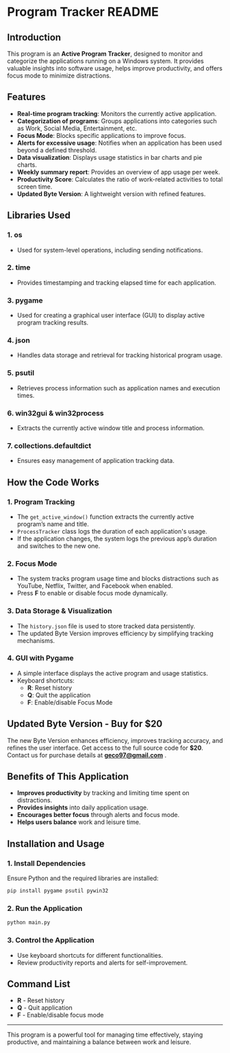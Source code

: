 # Program Tracker README

## Introduction
This program is an **Active Program Tracker**, designed to monitor and categorize the applications running on a Windows system. It provides valuable insights into software usage, helps improve productivity, and offers focus mode to minimize distractions.

## Features
- **Real-time program tracking**: Monitors the currently active application.
- **Categorization of programs**: Groups applications into categories such as Work, Social Media, Entertainment, etc.
- **Focus Mode**: Blocks specific applications to improve focus.
- **Alerts for excessive usage**: Notifies when an application has been used beyond a defined threshold.
- **Data visualization**: Displays usage statistics in bar charts and pie charts.
- **Weekly summary report**: Provides an overview of app usage per week.
- **Productivity Score**: Calculates the ratio of work-related activities to total screen time.
- **Updated Byte Version**: A lightweight version with refined features.

## Libraries Used
### **1. os**
- Used for system-level operations, including sending notifications.

### **2. time**
- Provides timestamping and tracking elapsed time for each application.

### **3. pygame**
- Used for creating a graphical user interface (GUI) to display active program tracking results.

### **4. json**
- Handles data storage and retrieval for tracking historical program usage.

### **5. psutil**
- Retrieves process information such as application names and execution times.

### **6. win32gui & win32process**
- Extracts the currently active window title and process information.

### **7. collections.defaultdict**
- Ensures easy management of application tracking data.

## How the Code Works
### **1. Program Tracking**
- The `get_active_window()` function extracts the currently active program’s name and title.
- `ProcessTracker` class logs the duration of each application's usage.
- If the application changes, the system logs the previous app’s duration and switches to the new one.

### **2. Focus Mode**
- The system tracks program usage time and blocks distractions such as YouTube, Netflix, Twitter, and Facebook when enabled.
- Press **F** to enable or disable focus mode dynamically.

### **3. Data Storage & Visualization**
- The `history.json` file is used to store tracked data persistently.
- The updated Byte Version improves efficiency by simplifying tracking mechanisms.

### **4. GUI with Pygame**
- A simple interface displays the active program and usage statistics.
- Keyboard shortcuts:
  - **R**: Reset history
  - **Q**: Quit the application
  - **F**: Enable/disable Focus Mode

## Updated Byte Version - Buy for $20
The new Byte Version enhances efficiency, improves tracking accuracy, and refines the user interface. Get access to the full source code for **$20**. Contact us for purchase details at **geco97@gmail.com** .

## Benefits of This Application
- **Improves productivity** by tracking and limiting time spent on distractions.
- **Provides insights** into daily application usage.
- **Encourages better focus** through alerts and focus mode.
- **Helps users balance** work and leisure time.

## Installation and Usage
### **1. Install Dependencies**
Ensure Python and the required libraries are installed:
```sh
pip install pygame psutil pywin32
```
### **2. Run the Application**
```sh
python main.py
```
### **3. Control the Application**
- Use keyboard shortcuts for different functionalities.
- Review productivity reports and alerts for self-improvement.

## Command List
- **R** - Reset history
- **Q** - Quit application
- **F** - Enable/disable focus mode

---
This program is a powerful tool for managing time effectively, staying productive, and maintaining a balance between work and leisure.

